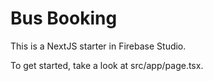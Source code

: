 # Bus Booking

This is a NextJS starter in Firebase Studio.

To get started, take a look at src/app/page.tsx.
